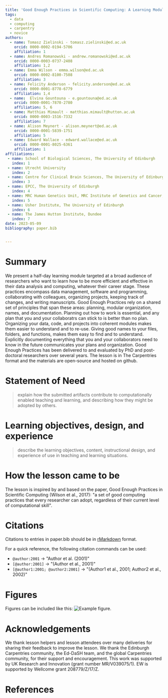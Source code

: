```yaml
---
title: 'Good Enough Practices in Scientific Computing: A Learning Module for Researchers'
tags:
  - data
  - computing
  - carpentry
  - novice
authors:
  - name: Tomasz Zielinski - tomasz.zielinski@ed.ac.uk
    orcid: 0000-0002-0194-5706
    affiliation: 1
  - name: Andres Romanowski - andrew.romanowski@ed.ac.uk
    orcid: 0000-0003-0737-2408
    affiliation: 1,2
  - name: Emma Wilson - emma.wilson@ed.ac.uk
    orcid: 0000-0002-8100-7508
    affiliation: 3
  - name: Felicity Anderson - felicity.anderson@ed.ac.uk 
    orcid: 0000-0001-8778-6779
    affiliation: 1,4
  - name:  Elvina Gountouna - e.gountouna@ed.ac.uk
    orcid: 0000-0001-7870-2780
    affiliation: 5, 6
  - name: Matthias Mimault - matthias.mimault@hutton.ac.uk
    orcid: 0000-0003-1516-7332
    affiliation: 7
  - name: Alison Meynert - alison.meynert@ed.ac.uk
    orcid: 0000-0001-5839-1751
    affiliation: 5
  - name: Edward Wallace - edward.wallace@ed.ac.uk
    orcid: 0000-0001-8025-6361
    affiliation: 1
affiliations:
 - name: School of Biological Sciences, The University of Edinburgh
   index: 1
 - name: Utrecht University
   index: 2
 - name: Centre for Clinical Brain Sciences, The University of Edinburgh
   index: 3
 - name: EPCC, The University of Edinburgh
   index: 4
 - name: MRC Human Genetics Unit, MRC Institute of Genetics and Cancer, The University of Edinburgh
   index: 5
 - name: Usher Institute, The University of Edinburgh
   index: 6
 - name: The James Hutton Institute, Dundee
   index: 7
date: 2023-05-09
bibliography: paper.bib


---
```


# Summary

We present a half-day learning module targeted at a broad audience of researchers who want to learn how to be more efficient and effective in their data analysis and computing, whatever their career stage. 
These practices encompass data management, software and programming, collaborating with colleagues, organizing projects, keeping track of changes, and writing manuscripts.
Good Enough Practices rely on a shared set of principles that span these areas: planning, modular organization, names, and documentation.
Planning out how to work is essential, and any plan that you and your collaboratrs can stick to is better than no plan.
Organizing your data, code, and projects into coherent modules makes them easier to understand and to re-use.
Giving good names to your files, folders, and functions, makes them easy to find and to understand.
Explicitly documenting everything that you and your collaborators need to know in the future communicates your plans and organization.
Good Enough Practices has been delivered to and evaluated by PhD and post-doctoral researchers over several years.
The lesson is in The Carpentries format and the materials are open-source and hosted on github.


# Statement of Need

> explain how the submitted artifacts contribute to computationally enabled teaching and learning, and describing how they might be adopted by others.

# Learning objectives, design, and experience

> describe the learning objectives, content, instructional design, and experience of use in teaching and learning situations.

# How the lesson came to be

The lesson is inspired by and based on the paper, Good Enough Practices in Scientific Computing (Wilson et al., 2017): "a set of good computing practices that every researcher can adopt, regardless of their current level of computational skill".




# Citations

Citations to entries in paper.bib should be in
[rMarkdown](http://rmarkdown.rstudio.com/authoring_bibliographies_and_citations.html)
format.

For a quick reference, the following citation commands can be used:
- `@author:2001`  ->  "Author et al. (2001)"
- `[@author:2001]` -> "(Author et al., 2001)"
- `[@author1:2001; @author2:2001]` -> "(Author1 et al., 2001; Author2 et al., 2002)"

# Figures

Figures can be included like this: ![Example figure.](figure.png)

# Acknowledgements

We thank lesson helpers and lesson attendees over many deliveries for sharing their feedback to improve the lesson.
We thank the Edinburgh Carpentries community, the Ed-DaSH team, and the global Carpentries community, for their support and encouragement.
This work was supported by UK Research and Innovation (grant number MR/V039075/1).
EW is supported by Wellcome grant 208779/Z/17/Z.

# References
